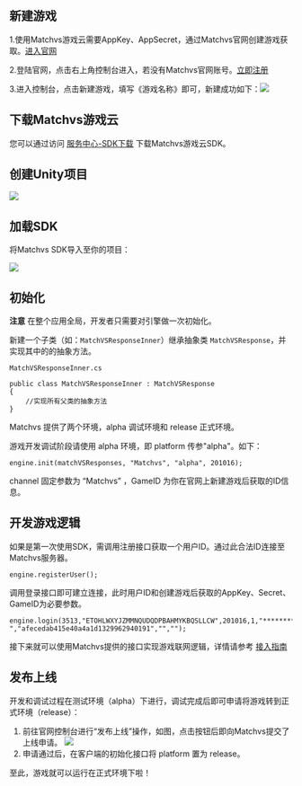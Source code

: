 ## 新建游戏

1.使用Matchvs游戏云需要AppKey、AppSecret，通过Matchvs官网创建游戏获取。[进入官网](http://www.matchvs.com/manage/gameContentList/)

2.登陆官网，点击右上角控制台进入，若没有Matchvs官网账号。[立即注册](http://www.matchvs.com/vsRegister)

3.进入控制台，点击新建游戏，填写《游戏名称》即可，新建成功如下：![](http://imgs.matchvs.com/static/2_2.png)

## 下载Matchvs游戏云

您可以通过访问 [服务中心-SDK下载](http://res.matchvs.com/sdk/MatchVS_Unity.unitypackage) 下载Matchvs游戏云SDK。

## 创建Unity项目

![](http://imgs.matchvs.com/static//2_5.png)

## 加载SDK

将Matchvs SDK导入至你的项目：

![](http://imgs.matchvs.com/static/2_3.png)

## 初始化

**注意**  在整个应用全局，开发者只需要对引擎做一次初始化。

新建一个子类（如：`MatchVSResponseInner`）继承抽象类 `MatchVSResponse`，并实现其中的的抽象方法。

```
MatchVSResponseInner.cs

public class MatchVSResponseInner : MatchVSResponse
{
    //实现所有父类的抽象方法
}
```

Matchvs 提供了两个环境，alpha 调试环境和 release 正式环境。

游戏开发调试阶段请使用 alpha 环境，即 platform 传参"alpha"。如下：

```
engine.init(matchVSResponses, "Matchvs", "alpha", 201016);
```

channel 固定参数为 “Matchvs” ，GameID 为你在官网上新建游戏后获取的ID信息。

## 开发游戏逻辑

如果是第一次使用SDK，需调用注册接口获取一个用户ID。通过此合法ID连接至Matchvs服务器。
```
engine.registerUser();
```

调用登录接口即可建立连接，此时用户ID和创建游戏后获取的AppKey、Secret、GameID为必要参数。
```
engine.login(3513,"ETOHLWXYJZMMNQUDQDPBAHMYKBQSLLCW",201016,1,"***************** ","afecedab415e40a4a1d1329962940191","","");
```

接下来就可以使用Matchvs提供的接口实现游戏联网逻辑，详情请参考 [接入指南](http://www.matchvs.com/service?page=AccessUnity)


## 发布上线

开发和调试过程在测试环境（alpha）下进行，调试完成后即可申请将游戏转到正式环境（release）：

1. 前往官网控制台进行“发布上线”操作，如图，点击按钮后即向Matchvs提交了上线申请。 ![](http://imgs.matchvs.com/static/2_4.png)
2. 申请通过后，在客户端的初始化接口将 platform 置为 release。  

至此，游戏就可以运行在正式环境下啦！

